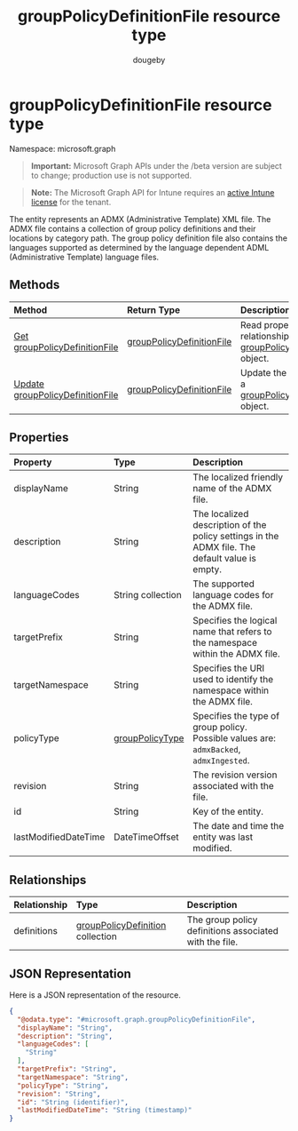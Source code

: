 ﻿---
title: "groupPolicyDefinitionFile resource type"
description: "The entity represents an ADMX (Administrative Template) XML file. The ADMX file contains a collection of group policy definitions and their locations by category path. The group policy definition file also contains the languages supported as determined by the language dependent ADML (Administrative Template) language files."
author: "dougeby"
localization_priority: Normal
ms.prod: "intune"
doc_type: resourcePageType
---

# groupPolicyDefinitionFile resource type

Namespace: microsoft.graph

> **Important:** Microsoft Graph APIs under the /beta version are subject to change; production use is not supported.

> **Note:** The Microsoft Graph API for Intune requires an [active Intune license](https://go.microsoft.com/fwlink/?linkid=839381) for the tenant.

The entity represents an ADMX (Administrative Template) XML file. The ADMX file contains a collection of group policy definitions and their locations by category path. The group policy definition file also contains the languages supported as determined by the language dependent ADML (Administrative Template) language files.

## Methods

| Method                                                                                            | Return Type                                                                               | Description                                                                                                                                |
| :------------------------------------------------------------------------------------------------ | :---------------------------------------------------------------------------------------- | :----------------------------------------------------------------------------------------------------------------------------------------- |
| [Get groupPolicyDefinitionFile](../api/intune-grouppolicy-grouppolicydefinitionfile-get.md)       | [groupPolicyDefinitionFile](../resources/intune-grouppolicy-grouppolicydefinitionfile.md) | Read properties and relationships of the [groupPolicyDefinitionFile](../resources/intune-grouppolicy-grouppolicydefinitionfile.md) object. |
| [Update groupPolicyDefinitionFile](../api/intune-grouppolicy-grouppolicydefinitionfile-update.md) | [groupPolicyDefinitionFile](../resources/intune-grouppolicy-grouppolicydefinitionfile.md) | Update the properties of a [groupPolicyDefinitionFile](../resources/intune-grouppolicy-grouppolicydefinitionfile.md) object.               |

## Properties

| Property             | Type                                                                  | Description                                                                                    |
| :------------------- | :-------------------------------------------------------------------- | :--------------------------------------------------------------------------------------------- |
| displayName          | String                                                                | The localized friendly name of the ADMX file.                                                  |
| description          | String                                                                | The localized description of the policy settings in the ADMX file. The default value is empty. |
| languageCodes        | String collection                                                     | The supported language codes for the ADMX file.                                                |
| targetPrefix         | String                                                                | Specifies the logical name that refers to the namespace within the ADMX file.                  |
| targetNamespace      | String                                                                | Specifies the URI used to identify the namespace within the ADMX file.                         |
| policyType           | [groupPolicyType](../resources/intune-grouppolicy-grouppolicytype.md) | Specifies the type of group policy. Possible values are: `admxBacked`, `admxIngested`.         |
| revision             | String                                                                | The revision version associated with the file.                                                 |
| id                   | String                                                                | Key of the entity.                                                                             |
| lastModifiedDateTime | DateTimeOffset                                                        | The date and time the entity was last modified.                                                |

## Relationships

| Relationship | Type                                                                                         | Description                                            |
| :----------- | :------------------------------------------------------------------------------------------- | :----------------------------------------------------- |
| definitions  | [groupPolicyDefinition](../resources/intune-grouppolicy-grouppolicydefinition.md) collection | The group policy definitions associated with the file. |

## JSON Representation

Here is a JSON representation of the resource.

<!-- {
  "blockType": "resource",
  "keyProperty": "id",
  "@odata.type": "microsoft.graph.groupPolicyDefinitionFile"
}
-->

```json
{
  "@odata.type": "#microsoft.graph.groupPolicyDefinitionFile",
  "displayName": "String",
  "description": "String",
  "languageCodes": [
    "String"
  ],
  "targetPrefix": "String",
  "targetNamespace": "String",
  "policyType": "String",
  "revision": "String",
  "id": "String (identifier)",
  "lastModifiedDateTime": "String (timestamp)"
}
```
